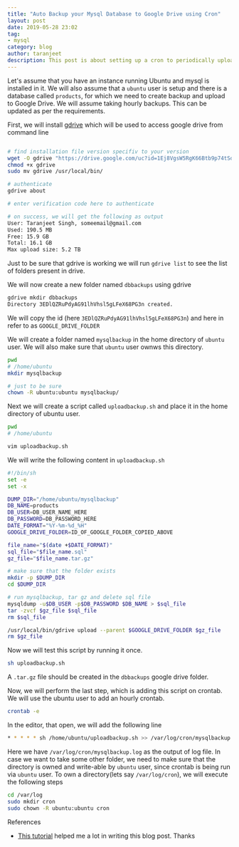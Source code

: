 ```yaml
---
title: "Auto Backup your Mysql Database to Google Drive using Cron"
layout: post
date: 2019-05-28 23:02
tag:
- mysql
category: blog
author: taranjeet
description: This post is about setting up a cron to periodically upload backup of mysql database to Google Drive.
---
```


Let's assume that you have an instance running Ubuntu and mysql is installed in it. We will also assume that a `ubuntu` user is setup and there is a database called `products`, for which we need to create backup and upload to Google Drive. We will assume taking hourly backups. This can be updated as per the requirements.

First, we will install [gdrive](https://github.com/gdrive-org/gdrive) which will be used to access google drive from command line

```sh

# find installation file version specifiv to your version
wget -O gdrive "https://drive.google.com/uc?id=1Ej8VgsW5RgK66Btb9p74tSdHMH3p4UNb&export=download"
chmod +x gdrive
sudo mv gdrive /usr/local/bin/

# authenticate
gdrive about

# enter verification code here to authenticate

# on success, we will get the following as output
User: Taranjeet Singh, someemail@gmail.com
Used: 190.5 MB
Free: 15.9 GB
Total: 16.1 GB
Max upload size: 5.2 TB
```

Just to be sure that gdrive is working we will run `gdrive list` to see the list of folders present in drive.

We will now create a new folder named `dbbackups` using gdrive

```sh
gdrive mkdir dbbackups
Directory 3EDlQZRuPdyAG91lhVhsl5gLFeX68PG3n created.
```

We will copy the id (here `3EDlQZRuPdyAG91lhVhsl5gLFeX68PG3n`) and here in refer to as `GOOGLE_DRIVE_FOLDER`

We will create a folder named `mysqlbackup` in the home directory of `ubuntu` user. We will also make sure that `ubuntu` user ownws this directory.

```sh
pwd
# /home/ubuntu
mkdir mysqlbackup

# just to be sure
chown -R ubuntu:ubuntu mysqlbackup/
```

Next we will create a script called `uploadbackup.sh` and place it in the home directory of ubuntu user.

```sh
pwd
# /home/ubuntu

vim uploadbackup.sh
```

We will write the following content in `uploadbackup.sh`

```sh
#!/bin/sh
set -e
set -x

DUMP_DIR="/home/ubuntu/mysqlbackup"
DB_NAME=products
DB_USER=DB_USER_NAME_HERE
DB_PASSWORD=DB_PASSWORD_HERE
DATE_FORMAT="%Y-%m-%d_%H"
GOOGLE_DRIVE_FOLDER=ID_OF_GOOGLE_FOLDER_COPIED_ABOVE

file_name="$(date +$DATE_FORMAT)"
sql_file="$file_name.sql"
gz_file="$file_name.tar.gz"

# make sure that the folder exists
mkdir -p $DUMP_DIR
cd $DUMP_DIR

# run mysqlbackup, tar gz and delete sql file
mysqldump -u$DB_USER -p$DB_PASSWORD $DB_NAME > $sql_file
tar -zvcf $gz_file $sql_file
rm $sql_file

/usr/local/bin/gdrive upload --parent $GOOGLE_DRIVE_FOLDER $gz_file
rm $gz_file
```

Now we will test this script by running it once.

```sh
sh uploadbackup.sh
```

A `.tar.gz` file should be created in the `dbbackups` google drive folder.

Now, we will perform the last step, which is adding this script on crontab. We will use the ubuntu user to add an hourly crontab.

```sh
crontab -e
```

In the editor, that open, we will add the following line

```sh
* * * * * sh /home/ubuntu/uploadbackup.sh >> /var/log/cron/mysqlbackup.log 2>&1
```

Here we have `/var/log/cron/mysqlbackup.log` as the output of log file. In case we want to take some other folder, we need to make sure that the directory is owned and write-able by `ubuntu` user, since crontab is being run via `ubuntu` user. To own a directory(lets say `/var/log/cron`), we will execute the following steps

```sh
cd /var/log
sudo mkdir cron
sudo chown -R ubuntu:ubuntu cron
```

References

* [This tutorial](https://andypalmer.me/blog/linux/mysql-database-backups-google-drive/) helped me a lot in writing this blog post. Thanks
